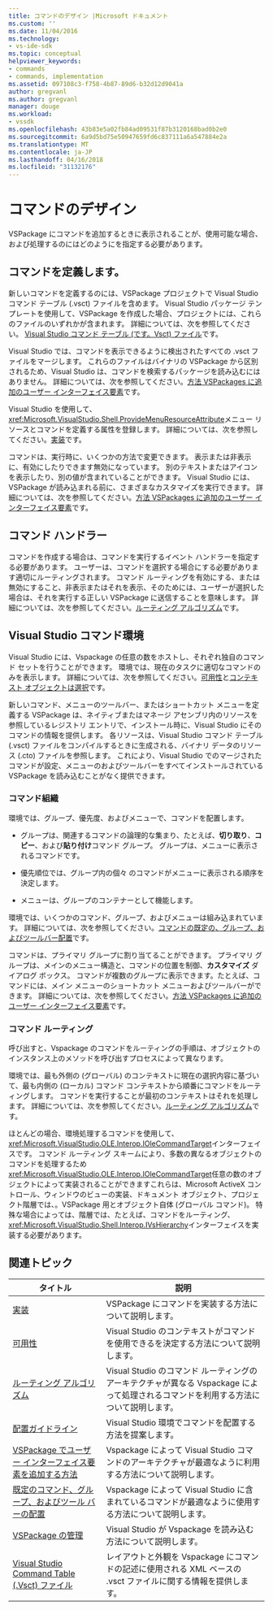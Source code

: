 ```yaml
---
title: コマンドのデザイン |Microsoft ドキュメント
ms.custom: ''
ms.date: 11/04/2016
ms.technology:
- vs-ide-sdk
ms.topic: conceptual
helpviewer_keywords:
- commands
- commands, implementation
ms.assetid: 097108c3-f758-4b87-89d6-b32d12d9041a
author: gregvanl
ms.author: gregvanl
manager: douge
ms.workload:
- vssdk
ms.openlocfilehash: 43b83e5a02fb84ad09531f87b3120168bad0b2e0
ms.sourcegitcommit: 6a9d5bd75e50947659fd6c837111a6a547884e2a
ms.translationtype: MT
ms.contentlocale: ja-JP
ms.lasthandoff: 04/16/2018
ms.locfileid: "31132176"
---
```

# <a name="command-design"></a>コマンドのデザイン
VSPackage にコマンドを追加するときに表示されることが、使用可能な場合、および処理するのにはどのようにを指定する必要があります。  
  
## <a name="defining-commands"></a>コマンドを定義します。  
 新しいコマンドを定義するのには、VSPackage プロジェクトで Visual Studio コマンド テーブル (.vsct) ファイルを含めます。 Visual Studio パッケージ テンプレートを使用して、VSPackage を作成した場合、プロジェクトには、これらのファイルのいずれかが含まれます。 詳細については、次を参照してください。 [Visual Studio コマンド テーブル (です。Vsct) ファイル](../../extensibility/internals/visual-studio-command-table-dot-vsct-files.md)です。  
  
 Visual Studio では、コマンドを表示できるように検出されたすべての .vsct ファイルをマージします。 これらのファイルはバイナリの VSPackage から区別されるため、Visual Studio は、コマンドを検索するパッケージを読み込むにはありません。 詳細については、次を参照してください。[方法 VSPackages に追加のユーザー インターフェイス要素](../../extensibility/internals/how-vspackages-add-user-interface-elements.md)です。  
  
 Visual Studio を使用して、<xref:Microsoft.VisualStudio.Shell.ProvideMenuResourceAttribute>メニュー リソースとコマンドを定義する属性を登録します。 詳細については、次を参照してください。[実装](../../extensibility/internals/command-implementation.md)です。  
  
 コマンドは、実行時に、いくつかの方法で変更できます。 表示または非表示に、有効にしたりできます無効になっています。 別のテキストまたはアイコンを表示したり、別の値が含まれていることができます。 Visual Studio には、VSPackage が読み込まれる前に、さまざまなカスタマイズを実行できます。 詳細については、次を参照してください。[方法 VSPackages に追加のユーザー インターフェイス要素](../../extensibility/internals/how-vspackages-add-user-interface-elements.md)です。  
  
## <a name="command-handlers"></a>コマンド ハンドラー  
 コマンドを作成する場合は、コマンドを実行するイベント ハンドラーを指定する必要があります。 ユーザーは、コマンドを選択する場合にする必要があります適切にルーティングされます。 コマンド ルーティングを有効にする、または無効にすること、非表示またはそれを表示、そのためには、ユーザーが選択した場合は、それを実行する正しい VSPackage に送信することを意味します。 詳細については、次を参照してください。[ルーティング アルゴリズム](../../extensibility/internals/command-routing-algorithm.md)です。  
  
## <a name="the-visual-studio-command-environment"></a>Visual Studio コマンド環境  
 Visual Studio には、Vspackage の任意の数をホストし、それぞれ独自のコマンド セットを行うことができます。 環境では、現在のタスクに適切なコマンドのみを表示します。 詳細については、次を参照してください。[可用性](../../extensibility/internals/command-availability.md)と[コンテキスト オブジェクトは選択](../../extensibility/internals/selection-context-objects.md)です。  
  
 新しいコマンド、メニューのツールバー、またはショートカット メニューを定義する VSPackage は、ネイティブまたはマネージ アセンブリ内のリソースを参照しているレジストリ エントリで、インストール時に、Visual Studio にそのコマンドの情報を提供します。 各リソースは、Visual Studio コマンド テーブル (.vsct) ファイルをコンパイルするときに生成される、バイナリ データのリソース (.cto) ファイルを参照します。 これにより、Visual Studio でのマージされたコマンドが設定、メニューのおよびツールバーをすべてインストールされている VSPackage を読み込むことがなく提供できます。  
  
### <a name="command-organization"></a>コマンド組織  
 環境では、グループ、優先度、およびメニューで、コマンドを配置します。  
  
-   グループは、関連するコマンドの論理的な集まり、たとえば、**切り取り**、**コピー**、および**貼り付け**コマンド グループ。 グループは、メニューに表示されるコマンドです。  
  
-   優先順位では、グループ内の個々 のコマンドがメニューに表示される順序を決定します。  
  
-   メニューは、グループのコンテナーとして機能します。  
  
 環境では、いくつかのコマンド、グループ、およびメニューは組み込まれています。 詳細については、次を参照してください。[コマンドの既定の、グループ、およびツールバー配置](../../extensibility/internals/default-command-group-and-toolbar-placement.md)です。  
  
 コマンドは、プライマリ グループに割り当てることができます。 プライマリ グループは、メインのメニュー構造と、コマンドの位置を制御、**カスタマイズ** ダイアログ ボックス。 コマンドが複数のグループに表示できます。たとえば、コマンドには、メイン メニューのショートカット メニューおよびツールバーができます。 詳細については、次を参照してください。[方法 VSPackages に追加のユーザー インターフェイス要素](../../extensibility/internals/how-vspackages-add-user-interface-elements.md)です。  
  
### <a name="command-routing"></a>コマンド ルーティング  
 呼び出すと、Vspackage のコマンドをルーティングの手順は、オブジェクトのインスタンス上のメソッドを呼び出すプロセスによって異なります。  
  
 環境では、最も外側の (グローバル) のコンテキストに現在の選択内容に基づいて、最も内側の (ローカル) コマンド コンテキストから順番にコマンドをルーティングします。 コマンドを実行することが最初のコンテキストはそれを処理します。 詳細については、次を参照してください。[ルーティング アルゴリズム](../../extensibility/internals/command-routing-algorithm.md)です。  
  
 ほとんどの場合、環境処理するコマンドを使用して、<xref:Microsoft.VisualStudio.OLE.Interop.IOleCommandTarget>インターフェイスです。 コマンド ルーティング スキームにより、多数の異なるオブジェクトのコマンドを処理するため<xref:Microsoft.VisualStudio.OLE.Interop.IOleCommandTarget>任意の数のオブジェクトによって実装されることができますこれらは、Microsoft ActiveX コントロール、ウィンドウのビューの実装、ドキュメント オブジェクト、プロジェクト階層では、。VSPackage 用とオブジェクト自体 (グローバル コマンド)。 特殊な場合によっては、階層では、たとえば、コマンドをルーティング、<xref:Microsoft.VisualStudio.Shell.Interop.IVsHierarchy>インターフェイスを実装する必要があります。  
  
## <a name="related-topics"></a>関連トピック  
  
|タイトル|説明|  
|-----------|-----------------|  
|[実装](../../extensibility/internals/command-implementation.md)|VSPackage にコマンドを実装する方法について説明します。|  
|[可用性](../../extensibility/internals/command-availability.md)|Visual Studio のコンテキストがコマンドを使用できるを決定する方法について説明します。|  
|[ルーティング アルゴリズム](../../extensibility/internals/command-routing-algorithm.md)|Visual Studio のコマンド ルーティングのアーキテクチャが異なる Vspackage によって処理されるコマンドを利用する方法について説明します。|  
|[配置ガイドライン](../../extensibility/internals/command-placement-guidelines.md)|Visual Studio 環境でコマンドを配置する方法を提案します。|  
|[VSPackage でユーザー インターフェイス要素を追加する方法](../../extensibility/internals/how-vspackages-add-user-interface-elements.md)|Vspackage によって Visual Studio コマンドのアーキテクチャが最適なように利用する方法について説明します。|  
|[既定のコマンド、グループ、およびツール バーの配置](../../extensibility/internals/default-command-group-and-toolbar-placement.md)|Vspackage によって Visual Studio に含まれているコマンドが最適なように使用する方法について説明します。|  
|[VSPackage の管理](../../extensibility/managing-vspackages.md)|Visual Studio が Vspackage を読み込む方法について説明します。|  
|[Visual Studio Command Table (.Vsct) ファイル](../../extensibility/internals/visual-studio-command-table-dot-vsct-files.md)|レイアウトと外観を Vspackage にコマンドの記述に使用される XML ベースの .vsct ファイルに関する情報を提供します。|